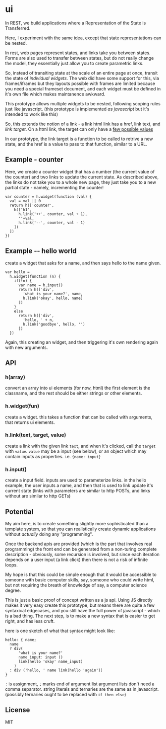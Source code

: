 # ui

In REST, we build applications where a Representation of the State
is Transferred.

Here, I experiment with the same idea, except that state representations
can be nested.

In rest, web pages represent states, and links take you between states.
Forms are also used to transfer between states, but do not really change
the model, they essentially just allow you to create parametric links.

So, instead of transiting state at the scale of an entire page at once,
transit the state of _individual widgets_. The web did have some support
for this, via frames/iframes but they layouts possible with frames
are limited because you need a special frameset document, and each
widget must be defined in it's own file which makes maintanence awkward.

This prototype allows multiple widgets to be nested, following scoping rules
just like javascript. (this prototype is implemented _as javascript_ but
it's intended to work like this)

So, this extends the notion of a link - a link html link has a href,
link text, and _link target_. On a html link, the target can only have a
[few possible values](http://www.w3schools.com/tags/att_link_target.asp)

In our prototype, the link target is a function to be called to retrive
a new state, and the href is a value to pass to that function, similar
to a URL.

## Example - counter

Here, we create a counter widget that has a number (the current value of the
counter) and two links to update the current state. As described above,
the links do not take you to a whole new page, they just take you to a
new partial state - namely, incrementing the counter!

```
var counter = h.widget(function (val) {
  val = val || 0
  return h(['counter',
    h(['h1',
      h.link('++', counter, val + 1),
      ''+val,
      h.link('--', counter, val - 1)
    ])
  ])
})
```

## Example -- hello world

create a widget that asks for a name, and then says hello to the name given.
```
var hello =
  h.widget(function (n) {
    if(!n) {
      var name = h.input()
      return h(['div',
        'what is your name?', name,
        h.link('okay', hello, name)
      ])
    }
    else
      return h(['div',
        'hello, ' + n,
        h.link('goodbye', hello, '')
      ])
  })
```

Again, this creating an widget, and then triggering it's own rendering
again with new arguments.

## API

### h(array)

convert an array into ui elements (for now, html)
the first element is the classname, and the rest should be either
strings or other elements.

### h.widget(fun)

create a widget. this takes a function that can be called with arguments,
that returns ui elements.

### h.link(text, target, value)

create a link with the given link `text`, and when it's clicked,
call the `target` with `value`. `value` may be a input (see below),
or an object which may contain inputs as properties. i.e. `{name: input}`

### h.input()

create a input field. inputs are used to parameterize links.
in the hello example, the user inputs a name, and then that is used
to link update it's current state (links with parameters are similar
to http POSTs, and links without are similar to http GETs)

## Potential

My aim here, is to create something slightly more sophisticated than
a template system, so that you can realistically create dynamic
applications without _actually_ doing any "programming".

Once the backend apis are provided (which is the part that involves
real programming) the front end can be generated from a non-turing complete
description - obviously, some recursion is involved, but since each
iteration depends on a user input (a link click) then there is not a risk
of infinite loops.

My hope is that this could be simple enough that it would be accessible
to someone with basic computer skills, say, someone who could write
html, but not requiring the breath of knowledge of say, a computer science
degree.

This is just a basic proof of concept written as a js api.
Using JS directly makes it very easy create this prototype, but means
there are quite a few syntaxical edgecases, and you still have
the full power of javascript - which is a bad thing. The next step,
is to make a new syntax that is easier to get right, and has less cruft.

here is one sketch of what that syntax might look like:

```
hello: { name;
  name
  ? div(
      'what is your name?'
      name_input: input ()
      link(hello 'okay' name_input)
    )
  : div ('hello, ' name link(hello 'again'))
}
```

`:` is assignment, `;` marks end of argument list
argument lists don't need a comma separator.
string literals and ternaries are the same as in javascript.
(possibly ternaries ought to be replaced with `if then else`)

## License

MIT
